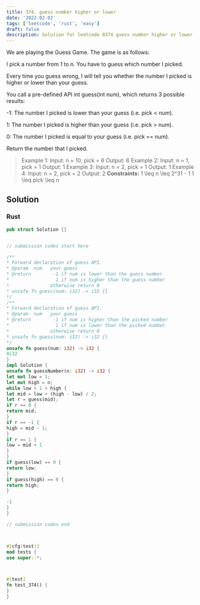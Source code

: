 ```yaml
---
title: 374. guess number higher or lower
date: '2022-02-02'
tags: ['leetcode', 'rust', 'easy']
draft: false
description: Solution for leetcode 0374 guess number higher or lower
---
```




We are playing the Guess Game. The game is as follows:

I pick a number from 1 to n. You have to guess which number I picked.

Every time you guess wrong, I will tell you whether the number I picked is higher or lower than your guess.

You call a pre-defined API int guess(int num), which returns 3 possible results:



-1: The number I picked is lower than your guess (i.e. pick < num).

1: The number I picked is higher than your guess (i.e. pick > num).

0: The number I picked is equal to your guess (i.e. pick <TeX>=</TeX><TeX>=</TeX> num).



Return the number that I picked.



>   Example 1:
>   Input: n <TeX>=</TeX> 10, pick <TeX>=</TeX> 6
>   Output: 6
>   Example 2:
>   Input: n <TeX>=</TeX> 1, pick <TeX>=</TeX> 1
>   Output: 1
>   Example 3:
>   Input: n <TeX>=</TeX> 2, pick <TeX>=</TeX> 1
>   Output: 1
>   Example 4:
>   Input: n <TeX>=</TeX> 2, pick <TeX>=</TeX> 2
>   Output: 2
**Constraints:**
>   	1 <TeX>\leq</TeX> n <TeX>\leq</TeX> 2^31 - 1
>   	1 <TeX>\leq</TeX> pick <TeX>\leq</TeX> n


## Solution


### Rust
```rust
pub struct Solution {}


// submission codes start here

/**
* Forward declaration of guess API.
* @param  num   your guess
* @return 	     -1 if num is lower than the guess number
*			      1 if num is higher than the guess number
*               otherwise return 0
* unsafe fn guess(num: i32) -> i32 {}
*/
/**
* Forward declaration of guess API.
* @param  num   your guess
* @return 	     -1 if num is higher than the picked number
*			      1 if num is lower than the picked number
*               otherwise return 0
* unsafe fn guess(num: i32) -> i32 {}
*/
unsafe fn guess(num: i32) -> i32 {
0i32
}
impl Solution {
unsafe fn guessNumber(n: i32) -> i32 {
let mut low = 1;
let mut high = n;
while low + 1 < high {
let mid = low + (high - low) / 2;
let r = guess(mid);
if r == 0 {
return mid;
}
if r == -1 {
high = mid - 1;
}
if r == 1 {
low = mid + 1
}
}
if guess(low) == 0 {
return low;
}
if guess(high) == 0 {
return high;
}

-1
}
}

// submission codes end



#[cfg(test)]
mod tests {
use super::*;



#[test]
fn test_374() {
}
}

```

